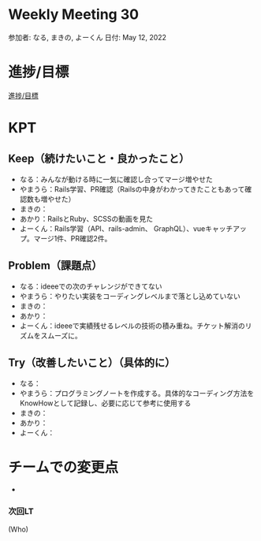 # Weekly Meeting 30

参加者: なる, まきの, よーくん
日付: May 12, 2022

# 進捗/目標

[進捗/目標](Weekly%20Meeting%2030%20df0eae59ad104a69ab47f04465227e11/%E9%80%B2%E6%8D%97%20%E7%9B%AE%E6%A8%99%2011b20b93a5b14c1a90e8bbfd6d205b9b.csv)

# KPT

## Keep（続けたいこと・良かったこと）

- なる：みんなが動ける時に一気に確認し合ってマージ増やせた
- やまうら：Rails学習、PR確認（Railsの中身がわかってきたこともあって確認数も増やせた）
- まきの：
- あかり：RailsとRuby、SCSSの動画を見た
- よーくん：Rails学習（API、rails-admin、 GraphQL）、vueキャッチアップ。マージ1件、PR確認2件。

## Problem（課題点）

- なる：ideeeでの次のチャレンジができてない
- やまうら：やりたい実装をコーディングレベルまで落とし込めていない
- まきの：
- あかり：
- よーくん：ideeeで実績残せるレベルの技術の積み重ね。チケット解消のリズムをスムーズに。

## Try（改善したいこと）（具体的に）

- なる：
- やまうら：プログラミングノートを作成する。具体的なコーディング方法をKnowHowとして記録し、必要に応じて参考に使用する
- まきの：
- あかり：
- よーくん：

# チームでの変更点

- 

### 次回LT

(Who)